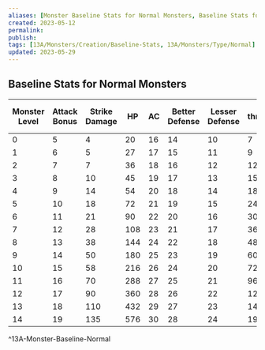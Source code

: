 ```yaml
---
aliases: [Monster Baseline Stats for Normal Monsters, Baseline Stats for Normal Monsters]
created: 2023-05-12
permalink: 
publish: 
tags: [13A/Monsters/Creation/Baseline-Stats, 13A/Monsters/Type/Normal]
updated: 2023-05-29
---
```


## Baseline Stats for Normal Monsters

| Monster Level | Attack Bonus | Strike Damage | HP  | AC | Better Defense | Lesser Defense | Fear threshold (HP) |
|---------------|--------------|---------------|-----|----|----------------|----------------|---------------------|
| 0             | 5            | 4             | 20  | 16 | 14             | 10             | 7                   |
| 1             | 6            | 5             | 27  | 17 | 15             | 11             | 9                   |
| 2             | 7            | 7             | 36  | 18 | 16             | 12             | 12                  |
| 3             | 8            | 10            | 45  | 19 | 17             | 13             | 15                  |
| 4             | 9            | 14            | 54  | 20 | 18             | 14             | 18                  |
| 5             | 10           | 18            | 72  | 21 | 19             | 15             | 24                  |
| 6             | 11           | 21            | 90  | 22 | 20             | 16             | 30                  |
| 7             | 12           | 28            | 108 | 23 | 21             | 17             | 36                  |
| 8             | 13           | 38            | 144 | 24 | 22             | 18             | 48                  |
| 9             | 14           | 50            | 180 | 25 | 23             | 19             | 60                  |
| 10            | 15           | 58            | 216 | 26 | 24             | 20             | 72                  |
| 11            | 16           | 70            | 288 | 27 | 25             | 21             | 96                  |
| 12            | 17           | 90            | 360 | 28 | 26             | 22             | 120                 |
| 13            | 18           | 110           | 432 | 29 | 27             | 23             | 144                 |
| 14            | 19           | 135           | 576 | 30 | 28             | 24             | 192                 |    
^13A-Monster-Baseline-Normal
